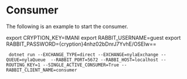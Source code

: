 # Consumer



The following is an example to start the consumer.

export CRYPTION_KEY=IMANI
export RABBIT_USERNAME=guest
export RABBIT_PASSWORD={cryption}4nhz02bDnrJ7YvhE/OSEIw==

```shell
 dotnet run --EXCHANGE_TYPE=direct --EXCHANGE=nylaExchange --QUEUE=nylaQueue  --RABBIT_PORT=5672 --RABBI_HOST=localhost --ROUTING_KEY=1 --SINGLE_ACTIVE_CONSUMER=True --RABBIT_CLIENT_NAME=consumer 
```
